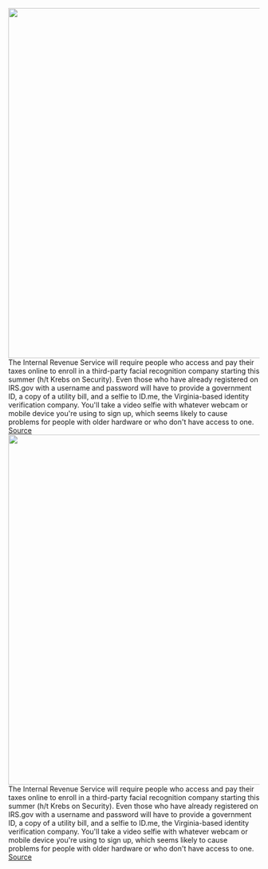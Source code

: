 <img src='https://cdn.vox-cdn.com/thumbor/U8K_Yxu6enG5uygUMkSp-TMZ_UM=/0x0:2040x1360/1200x800/filters:focal(857x517:1183x843)/cdn.vox-cdn.com/uploads/chorus_image/image/70414176/acastro_180730_1777_facial_recognition_0001.0.jpg' width='700px' /><br/>
The Internal Revenue Service will require people who access and pay their taxes online to enroll in a third-party facial recognition company starting this summer (h/t Krebs on Security). Even those who have already registered on IRS.gov with a username and password will have to provide a government ID, a copy of a utility bill, and a selfie to ID.me, the Virginia-based identity verification company. You'll take a video selfie with whatever webcam or mobile device you're using to sign up, which seems likely to cause problems for people with older hardware or who don't have access to one.
<a href='https://www.theverge.com/2022/1/20/22893057/irs-facial-recognition-taxes-online-idme-identity'> Source <a/><img src='https://cdn.vox-cdn.com/thumbor/U8K_Yxu6enG5uygUMkSp-TMZ_UM=/0x0:2040x1360/1200x800/filters:focal(857x517:1183x843)/cdn.vox-cdn.com/uploads/chorus_image/image/70414176/acastro_180730_1777_facial_recognition_0001.0.jpg' width='700px' /><br/>
The Internal Revenue Service will require people who access and pay their taxes online to enroll in a third-party facial recognition company starting this summer (h/t Krebs on Security). Even those who have already registered on IRS.gov with a username and password will have to provide a government ID, a copy of a utility bill, and a selfie to ID.me, the Virginia-based identity verification company. You'll take a video selfie with whatever webcam or mobile device you're using to sign up, which seems likely to cause problems for people with older hardware or who don't have access to one.
<a href='https://www.theverge.com/2022/1/20/22893057/irs-facial-recognition-taxes-online-idme-identity'> Source <a/>